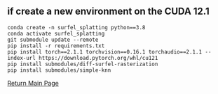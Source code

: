 
## if create a new environment on the CUDA 12.1
```shell
conda create -n surfel_splatting python==3.8
conda activate surfel_splatting
git submodule update --remote
pip install -r requirements.txt
pip install torch==2.1.1 torchvision==0.16.1 torchaudio==2.1.1 --index-url https://download.pytorch.org/whl/cu121 
pip install submodules/diff-surfel-rasterization
pip install submodules/simple-knn
```

[Return Main Page](../README.md)
